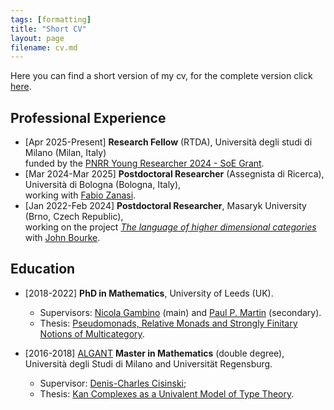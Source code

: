 ```yaml
---
tags: [formatting]
title: "Short CV"
layout: page
filename: cv.md
---
```


Here you can find a short version of my cv, for the complete version click [here](Gabriele_Lobbia_CV.pdf).

## Professional Experience
- [Apr 2025-Present] <b>Research Fellow</b> (RTDA), Università degli studi di Milano (Milan, Italy) <br>
  funded by the [PNRR Young Researcher 2024 - SoE Grant](https://www.gea.mur.gov.it/Bandi/YoungResearchersSOE2024). 
- [Mar 2024-Mar 2025] <b>Postdoctoral Researcher</b> (Assegnista di Ricerca), Università di Bologna (Bologna, Italy), <br>
   working with [Fabio Zanasi](http://www.zanasi.com/fabio/#/main.html).
- [Jan 2022-Feb 2024] <b>Postdoctoral Researcher</b>, Masaryk University (Brno, Czech Republic), <br>
   working on the project [*The language of higher dimensional categories*](https://www.muni.cz/en/research/projects/61809) with [John Bourke](https://www.math.muni.cz/~bourkej/).

## Education
- [2018-2022] <b>PhD in Mathematics</b>, University of Leeds (UK).
    * Supervisors: [Nicola Gambino](https://personalpages.manchester.ac.uk/staff/nicola.gambino/) (main) and [Paul P. Martin](https://www1.maths.leeds.ac.uk/~ppmartin/) (secondary).
    * Thesis: [Pseudomonads, Relative Monads and Strongly Finitary Notions of Multicategory](https://etheses.whiterose.ac.uk/30578/).

- [2016-2018] [ALGANT](https://algant.eu/master.php) <b>Master in Mathematics</b> (double degree), Università degli Studi di Milano and Universität Regensburg.
    * Supervisor: [Denis-Charles Cisinski](https://cisinski.app.uni-regensburg.de/);
    * Thesis: [Kan Complexes as a Univalent Model of Type Theory](https://www.math.u-bordeaux.fr/~ybilu/algant/documents/theses/Lobbia.pdf).


